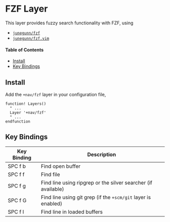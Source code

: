 # FZF Layer
This layer provides fuzzy search functionality with FZF, using

- [`junegunn/fzf`](https://github.com/junegunn/fzf)
- [`junegunn/fzf.vim`](https://github.com/junegunn/fzf.vim)

#### Table of Contents
- [Install](#install)
- [Key Bindings](#key-bindings)

## Install
Add the `+nav/fzf` layer in your configuration file,

```viml
function! Layers()
  " ...
  Layer '+nav/fzf'
  " ...
endfunction
```

## Key Bindings
Key Binding | Description
----------- | -------------------------------------------------------------
SPC f b     | Find open buffer
SPC f f     | Find file
SPC f g     | Find line using ripgrep or the silver searcher (if available)
SPC f G     | Find line using git grep (if the `+scm/git` layer is enabled)
SPC f l     | Find line in loaded buffers
